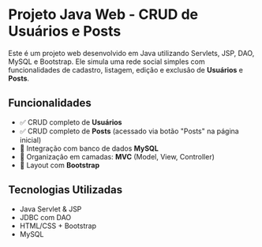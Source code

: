 # Projeto Java Web - CRUD de Usuários e Posts

Este é um projeto web desenvolvido em Java utilizando Servlets, JSP, DAO, MySQL e Bootstrap. Ele simula uma rede social simples com funcionalidades de cadastro, listagem, edição e exclusão de **Usuários** e **Posts**.

## Funcionalidades

- ✅ CRUD completo de **Usuários**
- ✅ CRUD completo de **Posts** (acessado via botão "Posts" na página inicial)
- 🔗 Integração com banco de dados **MySQL**
- 🧱 Organização em camadas: **MVC** (Model, View, Controller)
- 🎨 Layout com **Bootstrap**

## Tecnologias Utilizadas

- Java Servlet & JSP  
- JDBC com DAO  
- HTML/CSS + Bootstrap  
- MySQL  
